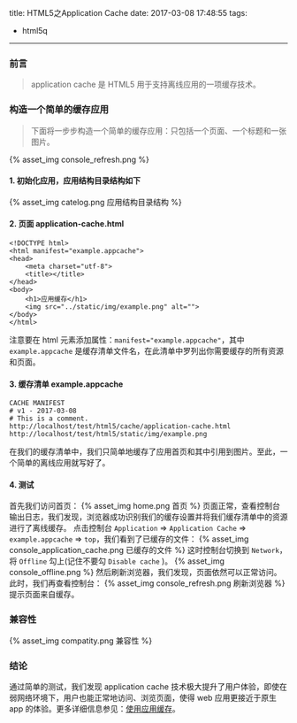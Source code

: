 title: HTML5之Application Cache
date: 2017-03-08 17:48:55
tags:
- html5q
---

### 前言
> application cache 是 HTML5 用于支持离线应用的一项缓存技术。

### 构造一个简单的缓存应用
> 下面将一步步构造一个简单的缓存应用：只包括一个页面、一个标题和一张图片。


{% asset_img console_refresh.png %}

<!-- more -->

#### 1. 初始化应用，应用结构目录结构如下
{% asset_img catelog.png 应用结构目录结构 %}

#### 2. 页面 application-cache.html
```
<!DOCTYPE html>
<html manifest="example.appcache">
<head>
	<meta charset="utf-8">
	<title></title>
</head>
<body>
	<h1>应用缓存</h1>
	<img src="../static/img/example.png" alt="">
</body>
</html>
```
注意要在 html 元素添加属性：`manifest="example.appcache"`，其中 `example.appcache` 是缓存清单文件名，在此清单中罗列出你需要缓存的所有资源和页面。


#### 3. 缓存清单 example.appcache
```
CACHE MANIFEST
# v1 - 2017-03-08
# This is a comment.
http://localhost/test/html5/cache/application-cache.html
http://localhost/test/html5/static/img/example.png
```
在我们的缓存清单中，我们只简单地缓存了应用首页和其中引用到图片。至此，一个简单的离线应用就写好了。

#### 4. 测试
首先我们访问首页：
{% asset_img home.png 首页 %}
页面正常，查看控制台输出日志，我们发现，浏览器成功识别我们的缓存设置并将我们缓存清单中的资源进行了离线缓存。
点击控制台 `Application` => `Application Cache` => `example.appcache` => `top`，我们看到了已缓存的文件：
{% asset_img console_application_cache.png 已缓存的文件 %}
这时控制台切换到 `Network`，将 `Offline` 勾上(记住不要勾 `Disable cache` )。
{% asset_img console_offline.png %}
然后刷新浏览器，我们发现，页面依然可以正常访问。此时，我们再查看控制台：
{% asset_img console_refresh.png 刷新浏览器 %}
提示页面来自缓存。

### 兼容性
{% asset_img compatity.png 兼容性 %}

### 结论
通过简单的测试，我们发现 application cache 技术极大提升了用户体验，即使在弱网络环境下，用户也能正常地访问、浏览页面，使得 web 应用更接近于原生 app 的体验。更多详细信息参见：[使用应用缓存](https://developer.mozilla.org/zh-CN/docs/Web/HTML/Using_the_application_cache#缓存清单文件)。
